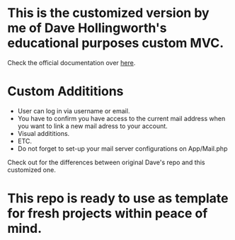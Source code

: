# This is the customized version by me of Dave Hollingworth's educational purposes custom MVC.

Check the official documentation over <a href="https://github.com/daveh/php-mvc">here</a>.

# Custom Addititions

<ul>
  <li>User can log in via username or email.</li>
  <li>You have to confirm you have access to the current mail address when you want to link a new mail adress to your account.</li>
  <li>Visual addititions.</li>
  <li>ETC.</li>
  <li>Do not forget to set-up your mail server configurations on App/Mail.php</li>
</ul>

Check out for the differences between original Dave's repo and this customized one.

# This repo is ready to use as template for fresh projects within peace of mind.
